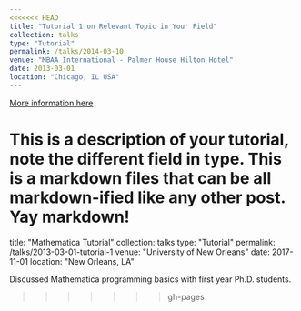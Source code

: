 ```yaml
---
<<<<<<< HEAD
title: "Tutorial 1 on Relevant Topic in Your Field"
collection: talks
type: "Tutorial"
permalink: /talks/2014-03-10
venue: "MBAA International - Palmer House Hilton Hotel"
date: 2013-03-01
location: "Chicago, IL USA"
---
```


[More information here](http://exampleurl.com)

This is a description of your tutorial, note the different field in type. This is a markdown files that can be all markdown-ified like any other post. Yay markdown!
=======
title: "Mathematica Tutorial"
collection: talks
type: "Tutorial"
permalink: /talks/2013-03-01-tutorial-1
venue: "University of New Orleans"
date: 2017-11-01
location: "New Orleans, LA"

Discussed Mathematica programming basics with first year Ph.D. students.
>>>>>>> gh-pages
